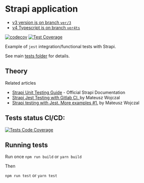 # Strapi application

- [v3 version is on branch `ver/3`](https://github.com/qunabu/strapi-unit-test-example/tree/ver/3)
- [v4 Typescript is on branch `ver4ts`](https://github.com/qunabu/strapi-unit-test-example/tree/ver4ts)

[![codecov](https://codecov.io/gh/qunabu/strapi-unit-test-example/branch/master/graph/badge.svg?token=PBBNXQQMEG)](https://codecov.io/gh/qunabu/strapi-unit-test-example) [![Test Coverage](https://api.codeclimate.com/v1/badges/85377af836e5874e6684/test_coverage)](https://codeclimate.com/github/qunabu/strapi-unit-test-example/test_coverage)

Example of `jest` integration/functional tests with Strapi.

See main [tests folder](tests) for details.

## Theory

Related articles

- [Strapi Unit Testing Guide](https://strapi.io/documentation/v3.x/guides/unit-testing.html) - Official Strapi Documentation
- [Strapi Jest Testing with Gitlab CI.
  ](https://medium.com/qunabu-interactive/strapi-jest-testing-with-gitlab-ci-82ffe4c5715a) by Mateusz Wojczal
- [Strapi testing with Jest. More examples #1.](https://medium.com/qunabu-interactive/strapi-testing-more-examples-b09b07088353) by Mateusz Wojczal

## Tests status CI/CD:

[![Tests Code Coverage](https://github.com/qunabu/strapi-unit-test-example/actions/workflows/test-cc.yml/badge.svg)](https://github.com/qunabu/strapi-unit-test-example/actions/workflows/test-cc.yml)

## Running tests

Run once `npm run build` or `yarn build`

Then

`npm run test` or `yarn test`
